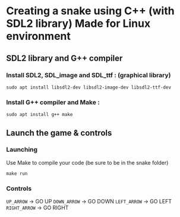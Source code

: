 # Creating a snake using C++ (with SDL2 library) Made for Linux environment

## SDL2 library and G++ compiler

### Install SDL2, SDL_image and SDL_ttf : (graphical library)

```
sudo apt install libsdl2-dev libsdl2-image-dev libsdl2-ttf-dev
```

### Install G++ compiler and Make :

```
sudo apt install g++ make 
```

## Launch the game & controls

### Launching

Use Make to compile your code (be sure to be in the snake folder)

```
make run
```

### Controls
```UP_ARROW``` -> GO UP
```DOWN_ARROW``` -> GO DOWN
```LEFT_ARROW``` -> GO LEFT
```RIGHT_ARROW``` -> GO RIGHT
